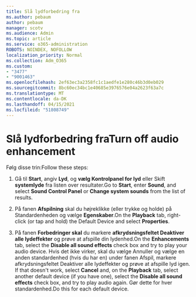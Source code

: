 ```yaml
---
title: Slå lydforbedring fra
ms.author: pebaum
author: pebaum
manager: scotv
ms.audience: Admin
ms.topic: article
ms.service: o365-administration
ROBOTS: NOINDEX, NOFOLLOW
localization_priority: Normal
ms.collection: Adm_O365
ms.custom:
- "3477"
- "9001463"
ms.openlocfilehash: 2ef63ec3a2358fc1c1aedfe1e280c46b3d0eb029
ms.sourcegitcommit: 8bc60ec34bc1e40685e3976576e04a2623f63a7c
ms.translationtype: MT
ms.contentlocale: da-DK
ms.lasthandoff: 04/15/2021
ms.locfileid: "51808749"
---
```

# <a name="turn-off-audio-enhancement"></a><span data-ttu-id="1c41b-102">Slå lydforbedring fra</span><span class="sxs-lookup"><span data-stu-id="1c41b-102">Turn off audio enhancement</span></span>

<span data-ttu-id="1c41b-103">Følg disse trin:</span><span class="sxs-lookup"><span data-stu-id="1c41b-103">Follow these steps:</span></span>

1. <span data-ttu-id="1c41b-104">Gå til **Start**, angiv **Lyd**, og **vælg Kontrolpanel for lyd** eller Skift **systemlyde** fra listen over resultater.</span><span class="sxs-lookup"><span data-stu-id="1c41b-104">Go to **Start**, enter **Sound**, and select **Sound Control Panel** or **Change system sounds** from the list of results.</span></span>

2. <span data-ttu-id="1c41b-105">På fanen **Afspilning** skal du højreklikke (eller trykke og holde) på Standardenheden og vælge **Egenskaber**.</span><span class="sxs-lookup"><span data-stu-id="1c41b-105">On the **Playback** tab, right-click (or tap and hold) the Default Device and select **Properties**.</span></span>

3. <span data-ttu-id="1c41b-106">På fanen **Forbedringer skal** du markere **afkrydsningsfeltet Deaktiver alle lydeffekter** og prøve at afspille din lydenhed.</span><span class="sxs-lookup"><span data-stu-id="1c41b-106">On the **Enhancements** tab, select the **Disable all sound effects** check box and try to play your audio device.</span></span> <span data-ttu-id="1c41b-107">Hvis det ikke virker,  skal du  vælge Annuller og vælge en anden standardenhed (hvis du har en) under fanen Afspil, markere afkrydsningsfeltet Deaktiver alle lydeffekter og prøve at afspille lyd igen. </span><span class="sxs-lookup"><span data-stu-id="1c41b-107">If that doesn't work, select **Cancel** and, on the **Playback** tab, select another default device (if you have one), select the **Disable all sound effects** check box, and try to play audio again.</span></span> <span data-ttu-id="1c41b-108">Gør dette for hver standardenhed.</span><span class="sxs-lookup"><span data-stu-id="1c41b-108">Do this for each default device.</span></span>
